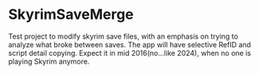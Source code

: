 # SkyrimSaveMerge
Test project to modify skyrim save files, with an emphasis on trying to analyze what broke between saves. The app will have selective RefID and script detail copying. Expect it in mid 2016(no...like 2024), when no one is playing Skyrim anymore.

